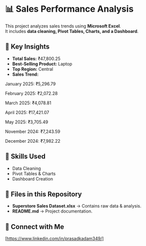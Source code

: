 # 📊 Sales Performance Analysis

This project analyzes sales trends using **Microsoft Excel**.  
It includes **data cleaning, Pivot Tables, Charts, and a Dashboard**.

## 📌 Key Insights
- **Total Sales:** ₹47,800.25  
- **Best-Selling Product:** Laptop  
- **Top Region:** Central  
- **Sales Trend:** 

January 2025: ₹5,296.79

February 2025: ₹2,072.28

March 2025: ₹4,078.81

April 2025: ₹17,421.07

May 2025: ₹3,705.49

November 2024: ₹7,243.59

December 2024: ₹7,982.22 

## 🚀 Skills Used
- Data Cleaning
- Pivot Tables & Charts
- Dashboard Creation

## 📂 Files in this Repository
- **Superstore Sales Dataset.xlsx** → Contains raw data & analysis.
- **README.md** → Project documentation.

## 🔗 Connect with Me
[https://www.linkedin.com/in/prasadkadam349/]
